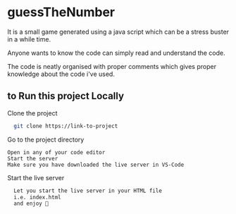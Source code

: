 
# guessTheNumber

It is a small game generated using a java script which can be a stress buster in a while time. 

Anyone wants to know the code can simply read and understand the code. 

The code is neatly organised with proper comments which gives proper knowledge about the code i've used.


## to Run this project Locally

Clone the project

```bash
  git clone https://link-to-project
```

Go to the project directory

```
Open in any of your code editor
Start the server
Make sure you have downloaded the live server in VS-Code
```

Start the live server

```bash
  Let you start the live server in your HTML file 
  i.e. index.html
  and enjoy 💫

```


